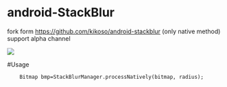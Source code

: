 # android-StackBlur
fork form https://github.com/kikoso/android-stackblur (only native method) support alpha channel

![](http://ovlhd8vdh.bkt.gdipper.com/test.gif)


#Usage

```
    Bitmap bmp=StackBlurManager.processNatively(bitmap, radius);
```
